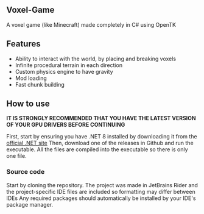 Voxel-Game
---

A voxel game (like Minecraft) made completely in C# using OpenTK

Features
---

- Ability to interact with the world, by placing and breaking voxels
- Infinite procedural terrain in each direction
- Custom physics engine to have gravity
- Mod loading
- Fast chunk building

How to use
---

**IT IS STRONGLY RECOMMENDED THAT YOU HAVE THE LATEST VERSION OF YOUR GPU DRIVERS BEFORE CONTINUING**

First, start by ensuring you have .NET 8 installed by downloading it from the [official .NET site](https://dotnet.microsoft.com/en-us/download/dotnet/8.0)
Then, download one of the releases in Github and run the executable. All the files are compiled into the executable so there is only one file.

### Source code
Start by cloning the repository.
The project was made in JetBrains Rider and the project-specific IDE files are included so formatting may differ between IDEs
Any required packages should automatically be installed by your IDE's package manager.
